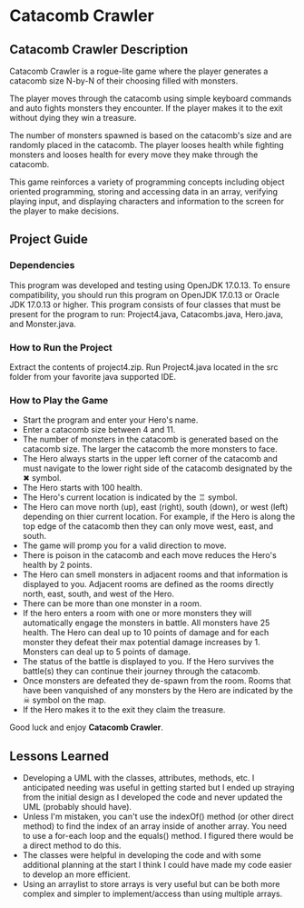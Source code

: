# Catacomb Crawler
 
## Catacomb Crawler Description
Catacomb Crawler is a rogue-lite game where the player generates a catacomb size N-by-N of their choosing filled with monsters.
 
The player moves through the catacomb using simple keyboard commands and auto fights monsters they encounter.  If the player makes it to the exit without dying they win a treasure.

The number of monsters spawned is based on the catacomb's size and are randomly placed in the catacomb.  The player looses health while fighting monsters and looses health for every move they make through the catacomb.

This game reinforces a variety of programming concepts including object oriented programming, storing and accessing data in an array, verifying playing input, and displaying characters and information to the screen for the player to make decisions.

## Project Guide

### Dependencies

This program was developed and testing using OpenJDK 17.0.13.  To ensure compatibility, you should run this program on OpenJDK 17.0.13 or Oracle JDK 17.0.13 or higher.
This program consists of four classes that must be present for the program to run:  Project4.java, Catacombs.java, Hero.java, and Monster.java.

### How to Run the Project
Extract the contents of project4.zip.  Run Project4.java located in the src folder from your favorite java supported IDE.

### How to Play the Game
<ul>
<li>Start the program and enter your Hero's name.</li>
<li>Enter a catacomb size between 4 and 11.</li>
<li>The number of monsters in the catacomb is generated based on the catacomb size.  The larger the catacomb the more monsters to face.</li>
<li>The Hero always starts in the upper left corner of the catacomb and must navigate to the lower right side of the catacomb designated by the &#x2716; symbol.</li>
<li>The Hero starts with 100 health.</li>
<li>The Hero's current location is indicated by the &#x2656; symbol.</li>
<li>The Hero can move north (up), east (right), south (down), or west (left) depending on thier current location.  For example, if the Hero is along the top edge of the catacomb then they can only move west, east, and south.</li>
<li>The game will promp you for a valid direction to move.</li>
<li>There is poison in the catacomb and each move reduces the Hero's health by 2 points.</li>
<li>The Hero can smell monsters in adjacent rooms and that information is displayed to you.  Adjacent rooms are defined as the rooms directly north, east, south, and west of the Hero.</li>
<li>There can be more than one monster in a room.</li>
<li>If the hero enters a room with one or more monsters they will automatically engage the monsters in battle.  All monsters have 25 health.  The Hero can deal up to 10 points of damage and for each monster they defeat their max potential damage increases by 1.  Monsters can deal up to 5 points of damage.</li>
<li>The status of the battle is displayed to you.  If the Hero survives the battle(s) they can continue their journey through the catacomb.</li>
<li>Once monsters are defeated they de-spawn from the room.  Rooms that have been vanquished of any monsters by the Hero are indicated by the &#x2620; symbol on the map.</li>
<li>If the Hero makes it to the exit they claim the treasure.
</ul>
Good luck and enjoy <b>Catacomb Crawler</b>.

## Lessons Learned
<ul>
<li> Developing a UML with the classes, attributes, methods, etc. I anticipated needing was useful in getting started but I ended up straying from the initial design as I developed the code and never updated the UML (probably should have).</li>
<li> Unless I'm mistaken, you can't use the indexOf() method (or other direct method) to find the index of an array inside of another array.  You need to use a for-each loop and the equals() method. I figured there would be a direct method to do this.</li>
<li> The classes were helpful in developing the code and with some additional planning at the start I think I could have made my code easier to develop an more efficient.</li>
<li> Using an arraylist to store arrays is very useful but can be both more complex and simpler to implement/access than using multiple arrays.
</ul>
